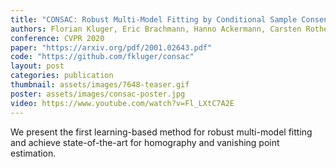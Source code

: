 ```yaml
---
title: "CONSAC: Robust Multi-Model Fitting by Conditional Sample Consensus"
authors: Florian Kluger, Eric Brachmann, Hanno Ackermann, Carsten Rother, Michael Ying Yang, Bodo Rosenhahn
conference: CVPR 2020
paper: "https://arxiv.org/pdf/2001.02643.pdf"
code: "https://github.com/fkluger/consac"
layout: post
categories: publication
thumbnail: assets/images/7648-teaser.gif
poster: assets/images/consac-poster.jpg
video: https://www.youtube.com/watch?v=Fl_LXtC7A2E
---
```


We present the first learning-based method for robust multi-model fitting and achieve state-of-the-art for homography and vanishing point estimation.
